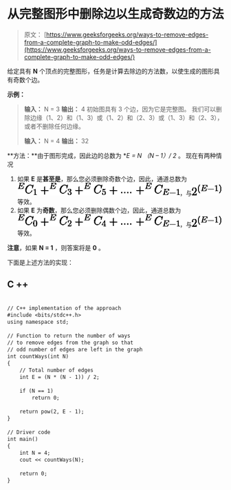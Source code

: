 # 从完整图形中删除边以生成奇数边的方法

> 原文： [https://www.geeksforgeeks.org/ways-to-remove-edges-from-a-complete-graph-to-make-odd-edges/](https://www.geeksforgeeks.org/ways-to-remove-edges-from-a-complete-graph-to-make-odd-edges/)

给定具有 **N** 个顶点的完整图形，任务是计算去除边的方法数，以使生成的图形具有奇数个边。

**示例：**

> **输入：** N = 3
> **输出：** 4
> 初始图具有 3 个边，因为它是完整图。 我们可以删除边缘（1、2）和（1、3）或（1、2）和（2、3）或（1、3）和（2、3），或者不删除任何边缘。
> 
> **输入：** N = 4
> **输出：** 32

**方法：**由于图形完成，因此边的总数为 **E = N *（N – 1）/ 2** 。 现在有两种情况

1.  如果 **E** 是**甚至是**，那么您必须删除奇数个边，因此，通道总数为![ ^EC_1 + ^EC_3 + ^EC_5 + .... + ^EC_{E-1} ](img/5197eca012300c97f9176821d990c1b9.png "Rendered by QuickLaTeX.com")，与![2^{(E-1)}](img/4f460ba2807aea13e798c06e088715f0.png "Rendered by QuickLaTeX.com")等效。
2.  如果 **E** 为**奇数**，那么您必须删除偶数个边，因此，通道总数为![ ^EC_0 + ^EC_2 + ^EC_4 + .... + ^EC_{E-1} ](img/f49433a3cb83f5b238525826a0a80838.png "Rendered by QuickLaTeX.com")，与![2^{(E-1)}](img/4f460ba2807aea13e798c06e088715f0.png "Rendered by QuickLaTeX.com")等效。

**注意**，如果 **N = 1** ，则答案将是 **0** 。

下面是上述方法的实现：

## C ++

```

// C++ implementation of the approach 
#include <bits/stdc++.h> 
using namespace std; 

// Function to return the number of ways 
// to remove edges from the graph so that 
// odd number of edges are left in the graph 
int countWays(int N) 
{ 
    // Total number of edges 
    int E = (N * (N - 1)) / 2; 

    if (N == 1) 
        return 0; 

    return pow(2, E - 1); 
} 

// Driver code 
int main() 
{ 
    int N = 4; 
    cout << countWays(N); 

    return 0; 
} 

```